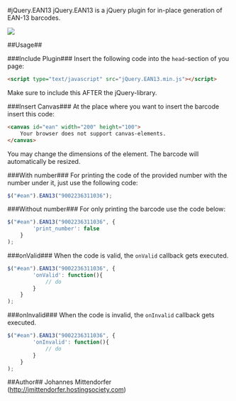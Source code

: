 #jQuery.EAN13
jQuery.EAN13 is a jQuery plugin for in-place generation of EAN-13 barcodes.

<img src="https://raw.github.com/joushx/jQuery.EAN13/master/barcode.png"/>

##Usage##

###Include Plugin###
Insert the following code into the `head`-section of you page:

```html
<script type="text/javascript" src="jQuery.EAN13.min.js"></script>
```

Make sure to include this AFTER the jQuery-library.

###Insert Canvas###
At the place where you want to insert the barcode insert this code:

```html
<canvas id="ean" width="200" height="100">
	Your browser does not support canvas-elements.
</canvas>
```

You may change the dimensions of the element. The barcode will automatically be resized.

###With number###
For printing the code of the provided number with the number under it, just use the following code:

```javascript
$("#ean").EAN13("9002236311036");
```

###Without number###
For only printing the barcode use the code below:

```javascript
$("#ean").EAN13("9002236311036", {
		'print_number': false
	}
);
```

###onValid###
When the code is valid, the `onValid` callback gets executed.

```javascript
$("#ean").EAN13("9002236311036", {
		'onValid': function(){
			// do
		}
	}
);
```

###onInvalid###
When the code is invalid, the `onInvalid` callback gets executed.

```javascript
$("#ean").EAN13("9002236311036", {
		'onInvalid': function(){
			// do
		}
	}
);
```

##Author##
Johannes Mittendorfer (http://jmittendorfer.hostingsociety.com)
